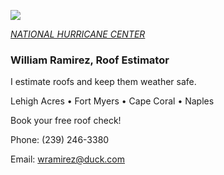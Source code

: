 ![](20253031340-20253031910-ABI-AL132025-GEOCOLOR-1000x1000.gif)


[*NATIONAL HURRICANE CENTER*](https://www.nhc.noaa.gov/)


### William Ramirez, Roof Estimator

I estimate roofs and keep them weather safe.

Lehigh Acres • Fort Myers • Cape Coral • Naples

Book your free roof check!

Phone: (239) 246-3380 

Email: [wramirez@duck.com](mailto:wramirez@duck.com)